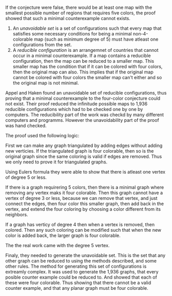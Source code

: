 If the conjecture were false, there would be at least one map with the smallest
possible number of regions that requires five colors, the proof showed that
such a minimal counterexample cannot exists.

1.  An _unavoidable set_ is a set of configurations such that every map that
    satisfies some necessary conditions for being a minimal non-4-colorable map
    (such as minimum degree of 5) must have atleast one configurations from the
    set.
2.  A _reducible configuration_ is an arrangemnet of countries that cannot
    occur in a minimal counterexample. If a map contains a reducible
    configuration, then the map can be reduced to a smaller map. This smaller
    map has the condition that if it can be colored with four colors, then the
    original map can also. This implies that if the original map cannot be
    colored with four colors the smaller map can't either and so the original
    map is not minimal.

Appel and Haken found an unavoidable set of reducible configurations, thus
proving that a minimal counterexample to the four-color conjecture could not
exist. Their proof reduced the infinitude possible maps to 1,936 reducible
configurations which had to be checked one by one by computers. The
reducibility part of the work was checkd by many different computers and
programms. However the unavoidability part of the proof was hand checked.

The proof used the following logic:

First we can make any graph triangulated by adding edges without adding new
verticies. If the triangulated graph is four colorable, then so is the original
graph since the same coloring is valid if edges are removed. Thus we only need
to prove it for triangulated graphs.

Using Eulers formula they were able to show that there is atleast one vertex of
degree 5 or less.

If there is a graph requirering 5 colors, then there is a minimal graph where
removing any vertex maks it four colorable. Then this graph cannot have a
vertex of degree 3 or less, because we can remove that vertex, and just connect
the edges, then four color this smaller graph, then add back in the vertex, and
extend the four coloring by choosing a color different from its neighbors.

If a graph has verticy of degree 4 then when a vertex is removed, then colored.
Then any such coloring can be modified such that when the new color is added
back, the larger graph is four colorable.

The the real work came with the degree 5 vertex.

Finaly, they needed to generate the unavoidable set. This is the set that any
other graph can be reduced to using the methods described, and some other
rules. The method for generating this set of configurations is extreamly
complex. It was used to generate the 1,936 graphs, that every posible counter
example could be reduced to. And showed that each of these were four colorable.
Thus showing that there cannot be a valid counter example, and that any planar
graph must be four colorable.
